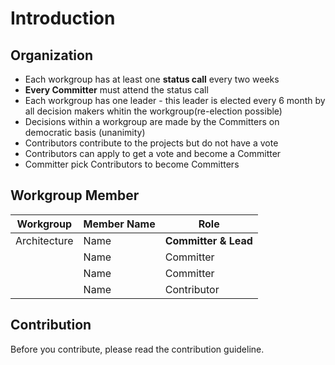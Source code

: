 # Introduction

## Organization
- Each workgroup has at least one **status call** every two weeks
- **Every Committer** must attend the status call
- Each workgroup has one leader - this leader is elected every 6 month by all decision makers whitin the workgroup(re-election possible)
- Decisions within a workgroup are made by the Committers on democratic basis (unanimity)
- Contributors contribute to the projects but do not have a vote
- Contributors can apply to get a vote and become a Committer
- Committer pick Contributors to become Committers

## Workgroup Member

| Workgroup  | Member Name | Role |
| ------------- | ------------- | ------------- |
| Architecture  | Name  | **Committer & Lead**  |
|  | Name  | Committer  |
|  | Name  | Committer  |
|  | Name  | Contributor  |

## Contribution

Before you contribute, please read the contribution guideline.
